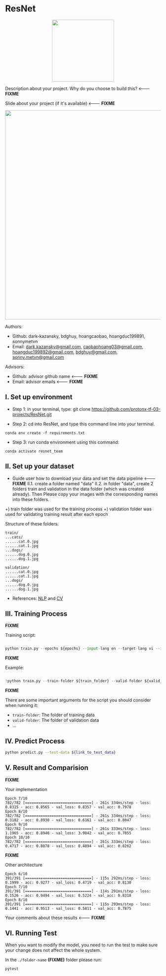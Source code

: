 # ResNet


<p align="center">
    <img src='https://miro.medium.com/max/868/1*ZSvSAACQVvUHU1qS-mkYKw.png' width=200 class="center">
</p>

Description about your project. Why do you choose to build this?  <--- **FIXME**

Slide about your project (if it's available) <--- **FIXME**

<p align="center">
    <img src='https://developer.ridgerun.com/wiki/images/f/f5/Resnet_architecture.png' width=677 class="center">
</p>

Authors:
- Github: dark-kazansky, bdghuy, hoangcaobao, hoangduc199891, sonnymetvn
- Email: dark.kazansky@gmail.com, caobaohoang03@gmail.com, hoangduc199892@gmail.com, bdghuy@gmail.com, sonny.metvn@gmail.com

Advisors:
- Github: advisor github name <--- **FIXME**
- Email: advisor emails <--- **FIXME**

## I.  Set up environment
- Step 1: in your terminal, type: git clone https://github.com/protonx-tf-03-projects/ResNet.git

- Step 2: cd into ResNet, and type this command line into your terminal.
```
conda env create -f requirements.txt 
```

- Step 3: run conda environment using this command:

```
conda activate resnet_team
``` 

## II.  Set up your dataset

- Guide user how to download your data and set the data pipeline <--- **FIXME**
II.1. create a folder named "data"
II.2. in folder "data", create 2 folders train and validation in the data folder (which was created already). Then Please copy your images with the corresponding names into these folders.

+) train folder was used for the training process
+) validation folder was used for validating training result after each epoch

Structure of these folders.
```
train/
...cats/
......cat.0.jpg
......cat.1.jpg
...dogs/
......dog.0.jpg
......dog.1.jpg
```
```
validation/
......cat.0.jpg
......cat.1.jpg
...dogs/
......dog.0.jpg
......dog.1.jpg
```
- References: [NLP](https://github.com/bangoc123/transformer) and [CV](https://github.com/bangoc123/mlp-mixer)

## III. Training Process


**FIXME**

Training script:


```python

python train.py --epochs ${epochs} --input-lang en --target-lang vi --input-path ${path_to_en_text_file} --target-path ${path_to_vi_text_file}

```
**FIXME**

Example:

```python

!python train.py --train-folder ${train_folder} --valid-folder ${valid_folder} --num-classes 2 --patch-size 5 --image-size 150 --lr 0.0001 --epochs 200 --num-heads 12 

``` 
**FIXME**

There are some important arguments for the script you should consider when running it:

- `train-folder`: The folder of training data
- `valid-folder`: The folder of validation data
- ...

## IV. Predict Process

```bash
python predict.py --test-data ${link_to_test_data}
```

## V. Result and Comparision

**FIXME**

Your implementation
```
Epoch 7/10
782/782 [==============================] - 261s 334ms/step - loss: 0.8315 - acc: 0.8565 - val_loss: 0.8357 - val_acc: 0.7978
Epoch 8/10
782/782 [==============================] - 261s 334ms/step - loss: 0.3182 - acc: 0.8930 - val_loss: 0.6161 - val_acc: 0.8047
Epoch 9/10
782/782 [==============================] - 261s 333ms/step - loss: 1.1965 - acc: 0.8946 - val_loss: 3.9842 - val_acc: 0.7855
Epoch 10/10
782/782 [==============================] - 261s 333ms/step - loss: 0.4717 - acc: 0.8878 - val_loss: 0.4894 - val_acc: 0.8262

```

**FIXME**

Other architecture

```
Epoch 6/10
391/391 [==============================] - 115s 292ms/step - loss: 0.1999 - acc: 0.9277 - val_loss: 0.4719 - val_acc: 0.8130
Epoch 7/10
391/391 [==============================] - 114s 291ms/step - loss: 0.1526 - acc: 0.9494 - val_loss: 0.5224 - val_acc: 0.8318
Epoch 8/10
391/391 [==============================] - 115s 293ms/step - loss: 0.1441 - acc: 0.9513 - val_loss: 0.5811 - val_acc: 0.7875
```

Your comments about these results <--- **FIXME**


## VI. Running Test

When you want to modify the model, you need to run the test to make sure your change does not affect the whole system.

In the `./folder-name` **(FIXME)** folder please run:

```bash
pytest
```


